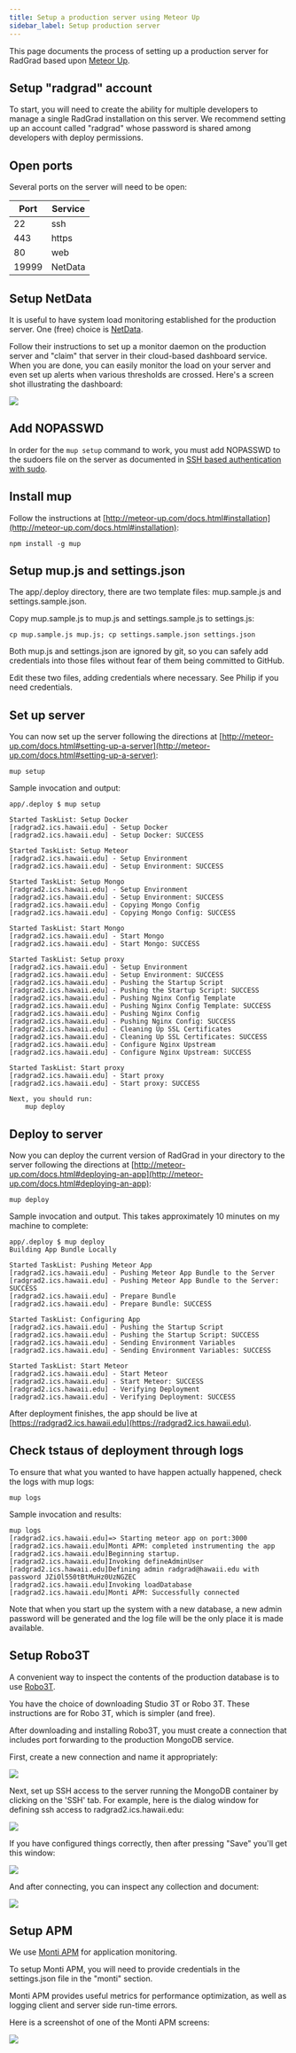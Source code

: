 ```yaml
---
title: Setup a production server using Meteor Up
sidebar_label: Setup production server
---
```


This page documents the process of setting up a production server for RadGrad based upon [Meteor Up](http://meteor-up.com).

## Setup "radgrad" account

To start, you will need to create the ability for multiple developers to manage a single RadGrad installation on this server.  We recommend setting up an account called "radgrad" whose password is shared among developers with deploy permissions.

## Open ports

Several ports on the server will need to be open:

| Port | Service |
|------|---------|
| 22   | ssh     |
| 443  | https   |
|  80  | web     |
| 19999 | NetData |

## Setup NetData

It is useful to have system load monitoring established for the production server.  One (free) choice is [NetData](https://www.netdata.cloud/).

Follow their instructions to set up a monitor daemon on the production server and "claim" that server in their cloud-based dashboard service.  When you are done, you can easily monitor the load on your server and even set up alerts when various thresholds are crossed. Here's a screen shot illustrating the dashboard:

![](/img/deployment/netdata-dashboard.png)

## Add NOPASSWD

In order for the `mup setup` command to work, you must add NOPASSWD to the sudoers file on the server as documented in [SSH based authentication with sudo](https://github.com/zodern/meteor-up/blob/ee017150591f53f7f85d0a4081a1b6018230e437/README.md#ssh-based-authentication-with-sudo).

## Install mup

Follow the instructions at [http://meteor-up.com/docs.html#installation](http://meteor-up.com/docs.html#installation):

```shell
npm install -g mup
```

## Setup mup.js and settings.json

The app/.deploy directory, there are two template files: mup.sample.js and settings.sample.json.

Copy mup.sample.js to mup.js and settings.sample.js to settings.js:

```shell
cp mup.sample.js mup.js; cp settings.sample.json settings.json
```

Both mup.js and settings.json are ignored by git, so you can safely add credentials into those files without fear of them being committed to GitHub.

Edit these two files, adding credentials where necessary.  See Philip if you need credentials.

## Set up server

You can now set up the server following the directions at [http://meteor-up.com/docs.html#setting-up-a-server](http://meteor-up.com/docs.html#setting-up-a-server):

```shell
mup setup
```
Sample invocation and output:

```shell
app/.deploy $ mup setup

Started TaskList: Setup Docker
[radgrad2.ics.hawaii.edu] - Setup Docker
[radgrad2.ics.hawaii.edu] - Setup Docker: SUCCESS

Started TaskList: Setup Meteor
[radgrad2.ics.hawaii.edu] - Setup Environment
[radgrad2.ics.hawaii.edu] - Setup Environment: SUCCESS

Started TaskList: Setup Mongo
[radgrad2.ics.hawaii.edu] - Setup Environment
[radgrad2.ics.hawaii.edu] - Setup Environment: SUCCESS
[radgrad2.ics.hawaii.edu] - Copying Mongo Config
[radgrad2.ics.hawaii.edu] - Copying Mongo Config: SUCCESS

Started TaskList: Start Mongo
[radgrad2.ics.hawaii.edu] - Start Mongo
[radgrad2.ics.hawaii.edu] - Start Mongo: SUCCESS

Started TaskList: Setup proxy
[radgrad2.ics.hawaii.edu] - Setup Environment
[radgrad2.ics.hawaii.edu] - Setup Environment: SUCCESS
[radgrad2.ics.hawaii.edu] - Pushing the Startup Script
[radgrad2.ics.hawaii.edu] - Pushing the Startup Script: SUCCESS
[radgrad2.ics.hawaii.edu] - Pushing Nginx Config Template
[radgrad2.ics.hawaii.edu] - Pushing Nginx Config Template: SUCCESS
[radgrad2.ics.hawaii.edu] - Pushing Nginx Config
[radgrad2.ics.hawaii.edu] - Pushing Nginx Config: SUCCESS
[radgrad2.ics.hawaii.edu] - Cleaning Up SSL Certificates
[radgrad2.ics.hawaii.edu] - Cleaning Up SSL Certificates: SUCCESS
[radgrad2.ics.hawaii.edu] - Configure Nginx Upstream
[radgrad2.ics.hawaii.edu] - Configure Nginx Upstream: SUCCESS

Started TaskList: Start proxy
[radgrad2.ics.hawaii.edu] - Start proxy
[radgrad2.ics.hawaii.edu] - Start proxy: SUCCESS

Next, you should run:
    mup deploy
```
## Deploy to server

Now you can deploy the current version of RadGrad in your directory to the server following the directions at [http://meteor-up.com/docs.html#deploying-an-app](http://meteor-up.com/docs.html#deploying-an-app):

```shell
mup deploy
```

Sample invocation and output. This takes approximately 10 minutes on my machine to complete:

```shell
app/.deploy $ mup deploy
Building App Bundle Locally

Started TaskList: Pushing Meteor App
[radgrad2.ics.hawaii.edu] - Pushing Meteor App Bundle to the Server
[radgrad2.ics.hawaii.edu] - Pushing Meteor App Bundle to the Server: SUCCESS
[radgrad2.ics.hawaii.edu] - Prepare Bundle
[radgrad2.ics.hawaii.edu] - Prepare Bundle: SUCCESS

Started TaskList: Configuring App
[radgrad2.ics.hawaii.edu] - Pushing the Startup Script
[radgrad2.ics.hawaii.edu] - Pushing the Startup Script: SUCCESS
[radgrad2.ics.hawaii.edu] - Sending Environment Variables
[radgrad2.ics.hawaii.edu] - Sending Environment Variables: SUCCESS

Started TaskList: Start Meteor
[radgrad2.ics.hawaii.edu] - Start Meteor
[radgrad2.ics.hawaii.edu] - Start Meteor: SUCCESS
[radgrad2.ics.hawaii.edu] - Verifying Deployment
[radgrad2.ics.hawaii.edu] - Verifying Deployment: SUCCESS

```

After deployment finishes, the app should be live at [https://radgrad2.ics.hawaii.edu](https://radgrad2.ics.hawaii.edu).

## Check tstaus of deployment through logs

To ensure that what you wanted to have happen actually happened, check the logs with mup logs:

```shell
mup logs
```

Sample invocation and results:

```shell
mup logs
[radgrad2.ics.hawaii.edu]=> Starting meteor app on port:3000
[radgrad2.ics.hawaii.edu]Monti APM: completed instrumenting the app
[radgrad2.ics.hawaii.edu]Beginning startup.
[radgrad2.ics.hawaii.edu]Invoking defineAdminUser
[radgrad2.ics.hawaii.edu]Defining admin radgrad@hawaii.edu with password JZiOl550tBtMuHz0UzNGZEC
[radgrad2.ics.hawaii.edu]Invoking loadDatabase
[radgrad2.ics.hawaii.edu]Monti APM: Successfully connected
```

Note that when you start up the system with a new database, a new admin password will be generated and the log file will be the only place it is made available.


## Setup Robo3T

A convenient way to inspect the contents of the production database is to use [Robo3T](https://robomongo.org/).

You have the choice of downloading Studio 3T or Robo 3T.  These instructions are for Robo 3T, which is simpler (and free).

After downloading and installing Robo3T, you must create a connection that includes port forwarding to the production MongoDB service.

First, create a new connection and name it appropriately:

![](/img/deployment/robo3t-account-config.png)

Next, set up SSH access to the server running the MongoDB container by clicking on the 'SSH' tab. For example, here is the dialog window for defining ssh access to radgrad2.ics.hawaii.edu:

![](/img/deployment/robo3t-ssh-config.png)

If you have configured things correctly, then after pressing "Save" you'll get this window:

![](/img/deployment/robo3t-connect.png)

And after connecting, you can inspect any collection and document:

![](/img/deployment/robo3t-dashboard.png)


## Setup APM

We use [Monti APM](https://montiapm.com/) for application monitoring.

To setup Monti APM, you will need to provide credentials in the settings.json file in the "monti" section.

Monti APM provides useful metrics for performance optimization, as well as logging client and server side run-time errors.

Here is a screenshot of one of the Monti APM screens:

![](/img/deployment/monti-apm-dashboard.png)









